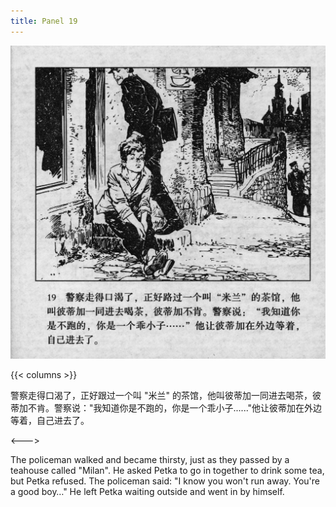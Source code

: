 ```yaml
---
title: Panel 19
---
```


![biao page](./../../../images/biao/seifert0726_biao_0023_019.jpg)

{{< columns >}}

警察走得口渴了，正好跟过一个叫 "米兰" 的茶馆，他叫彼蒂加一同进去喝茶，彼蒂加不肯。警察说："我知道你是不跑的，你是一个乖小子......"他让彼蒂加在外边等着，自己进去了。

<--->

The policeman walked and became thirsty, just as they passed by a teahouse called "Milan". He asked Petka to go in together to drink some tea, but Petka refused. The policeman said: "I know you won't run away. You're a good boy…" He left Petka waiting outside and went in by himself.